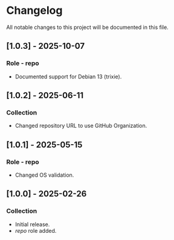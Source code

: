 # Changelog

All notable changes to this project will be documented in this file.

## [1.0.3] - 2025-10-07

### Role - repo

- Documented support for Debian 13 (trixie).

## [1.0.2] - 2025-06-11

### Collection

- Changed repository URL to use GitHub Organization.

## [1.0.1] - 2025-05-15

### Role - repo

- Changed OS validation.

## [1.0.0] - 2025-02-26

### Collection

- Initial release.
- *repo* role added.
